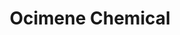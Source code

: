 ---
name: Ocimene Chemical
title: Ocimene Chemical
details:
  - detail:
      key: "Usage/Application"
      value: "Fragrance, Flavour, Pharma"
  - detail:
      key: "Packaging Size"
      value: "5,25,200 Kg"
  - detail:
      key: "Brand"
      value: "Natural Aroma"
  - detail:
      key: "Specific Gravity"
      value: "0.780 to 0.794 (at 20 deg C)"
  - detail:
      key: "Flash Point"
      value: "56 to 57 deg C"
  - detail:
      key: "Form of Chemicals"
      value: "Liquid"
  - detail:
      key: "CAS No"
      value: "13877-91-3"
  - detail:
      key: "HS No"
      value: "290129"
  - detail:
      key: "EINECS No"
      value: "237-641-2"
  - detail:
      key: "FEMA No"
      value: "3539"
  - detail:
      key: "Formula"
      value: "C10H16"
  - detail:
      key: "Molecular Weight"
      value: "136.23 g/mol"
  - detail:
      key: "Boiling Point"
      value: "100 deg C at 70 mmHg"
  - detail:
      key: "Refractive Index"
      value: "1.480 to 1.490 (at 20 deg C)"
  - detail:
      key: "Assay"
      value: "70%"
  - detail:
      key: "Packaging Type"
      value: "Can,Barrel"
showOnHome: false
thumbnail: https://5.imimg.com/data5/SELLER/Default/2021/12/IU/DY/WL/3823480/ocimene-chemical-500x500.jpg
productImages:
  - https://ucarecdn.com/8213c725-21d0-4ac0-ad5e-c1975c20032b/
category: aroma chemicals
---